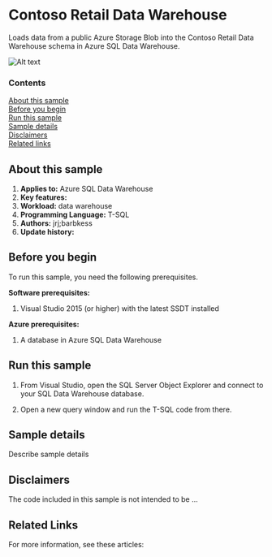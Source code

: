 # Contoso Retail Data Warehouse

Loads data from a public Azure Storage Blob into the Contoso Retail Data Warehouse schema in Azure SQL Data Warehouse.

<!-- Add a diagram if you have it -->

![Alt text](/media/image-name.png "<Friendly name>")


### Contents

[About this sample](#about-this-sample)<br/>
[Before you begin](#before-you-begin)<br/>
[Run this sample](#run-this-sample)<br/>
[Sample details](#sample-details)<br/>
[Disclaimers](#disclaimers)<br/>
[Related links](#related-links)<br/>


<a name=about-this-sample></a>

## About this sample

<!-- Delete the ones that don't apply -->
1. **Applies to:** Azure SQL Data Warehouse
1. **Key features:**
1. **Workload:** data warehouse
1. **Programming Language:** T-SQL
1. **Authors:** jrj;barbkess
1. **Update history:**

<a name=before-you-begin></a>

## Before you begin

To run this sample, you need the following prerequisites.

**Software prerequisites:**

<!-- Examples -->
1. Visual Studio 2015 (or higher) with the latest SSDT installed

**Azure prerequisites:**

<!-- Examples -->
1. A database in Azure SQL Data Warehouse

<a name=run-this-sample></a>

## Run this sample

<!-- Step by step instructions. Here's a few examples -->

1. From Visual Studio, open the SQL Server Object Explorer and connect to your SQL Data Warehouse database.

2. Open a new query window and run the T-SQL code from there.


<a name=sample-details></a>

## Sample details

Describe sample details

<a name=disclaimers></a>

## Disclaimers
The code included in this sample is not intended to be ...

<a name=related-links></a>

## Related Links
<!-- Links to more articles. Remember to delete "en-us" from the link path. -->

For more information, see these articles:
